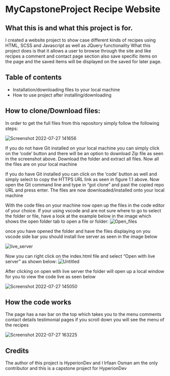 # MyCapstoneProject Recipe Website


## What this is and what this project is for.
I created a website project to show case different kinds of recipes using HTML, SCSS and Javascript as well as JQuery functionality
What this project does is that it allows a user to browse through the site and like recipes a comment and contact page section also save specific items on the page and the saved items will be displayed on the saved for later page.

## Table of contents
* Installation/downloading files to your local machine
* How to use project after installing/downloading
 
 ## How to clone/Download files:
 
 In order to get the full files from this repository simply follow the following steps:
 

![Screenshot 2022-07-27 141656](https://user-images.githubusercontent.com/49390798/181248811-774b5ec6-9671-4e3b-bd36-5f4516eade3a.png)

If you do not have Git installed on your local machine you can simply click on the ‘code’ button and there will be an option to download Zip file as seen in the screenshot above. Download the folder and extract all files. Now all the files are on your local machine

If you do have Git installed you can click on the ‘code’ button as well and simply select to copy the HTTPS URL link as seen in figure 1.1 above. Now open the Git command line and type in “got clone” and past the copied repo URL and press enter. The files are now downloaded/installed onto your local machine

With the code files on your machine now open up the files in the code editor of your choice. If your using vscode and are not sure where to go to select the folder or file, have a look at the example below in the image which shows the open folder tab to open a file or folder:
![Open_files](https://user-images.githubusercontent.com/49390798/181249263-f352257e-a886-472c-bf05-b2e0a95058b2.png)




once you have opened the folder and have the files displaying on you vscode side bar you should install live server as seen in the image below

![live_server](https://user-images.githubusercontent.com/49390798/181249327-089bb89d-ea72-4980-bd8c-539f75ddd046.png)


Now you can right click on the index.html file and select “Open with live server” as shown below:
![Untitled](https://user-images.githubusercontent.com/49390798/181250477-e3201c6d-f1b5-4e5f-9580-d84ee90cd1b3.png)

After clicking on open with live server the folder will open up a local window for you to view the code live as seen below

![Screenshot 2022-07-27 145050](https://user-images.githubusercontent.com/49390798/181251051-cd773aab-7b2e-44fb-82f9-149a41d72164.png)

## How the code works

The page has a nav bar on the top which takes you to the menu comments contact details testimonial pages
if you scroll down you will see the menu of the recipes

![Screenshot 2022-07-27 163225](https://user-images.githubusercontent.com/49390798/181274217-954b5c34-2d13-4c01-9205-b95db399b795.png)

## Credits

The author of this project is HyperionDev and I Irfaan Osman am the only contributor and this is a capstone project for HyperionDev



